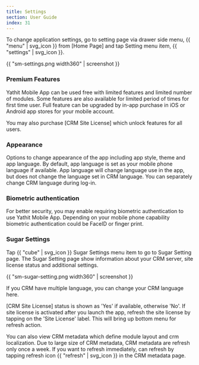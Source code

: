 ```yaml
---
title: Settings
section: User Guide
index: 31
---
```


To change application settings, go to setting page via drawer side menu, {{ "menu" | svg_icon }} from [Home Page] and tap Setting menu item, {{ "settings" | svg_icon }}. 

{{ "sm-settings.png width360" | screenshot }}

### Premium Features

Yathit Mobile App can be used free with limited features and limited number of modules. Some features are also available for limited period of times for first time user. Full feature can be upgraded by in-app purchase in iOS or Android app stores for your mobile account. 

You may also purchase [CRM Site License] which unlock features for all users. 

### Appearance

Options to change appearance of the app including app style, theme and app language. By default, app language is set as your mobile phone language if available. App language will change language use in the app, but does not change the language set in CRM language. You can separately change CRM language during log-in.   

### Biometric authentication

For better security, you may enable requiring biometric authentication to use Yathit Mobile App. Depending on your mobile phone capability biometric authentication could be FaceID or finger print. 

### Sugar Settings

Tap {{ "cube" | svg_icon }} Sugar Settings menu item to go to Sugar Setting page. The Sugar Setting page show information about your CRM server, site license status and additional settings.

{{ "sm-sugar-setting.png width360" | screenshot }}

If you CRM have multiple language, you can change your CRM language here.

[CRM Site License] status is shown as 'Yes' if available, otherwise 'No'. If site license is activated after you launch the app, refresh the site license by tapping on the 'Site License' label. This will bring up bottom menu for refresh action.

You can also view CRM metadata which define module layout and crm localization. Due to large size of CRM metadata, CRM metadata are refresh only once a week. If you want to refresh immediately, can refresh by tapping refresh icon {{ "refresh" | svg_icon }}  in the CRM metadata page. 

 





